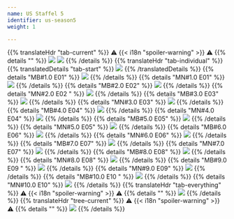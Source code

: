 ```yaml
---
name: US Staffel 5
identifier: us-season5
weight: 1

---
```

{{% translateHdr "tab-current" %}}
:warning: {{< i18n "spoiler-warning" >}} :warning:
{{% details "" %}}
![](/sim-ayto/us05/us05_tab.png)
![](/sim-ayto/us05/us05_sum.png)
{{% /details %}}
{{% translateHdr "tab-individual" %}}
{{% translatedDetails "tab-start" %}}
![](/sim-ayto/us05/us05_0.png)
{{% /translatedDetails %}}
{{% details "MB#1.0 E01" %}}
![](/sim-ayto/us05/us05_1.png)
{{% /details %}}
{{% details "MN#1.0 E01" %}}
![](/sim-ayto/us05/us05_2.png)
{{% /details %}}
{{% details "MB#2.0 E02" %}}
![](/sim-ayto/us05/us05_3.png)
{{% /details %}}
{{% details "MN#2.0 E02 " %}}
![](/sim-ayto/us05/us05_4.png)
{{% /details %}}
{{% details "MB#3.0 E03" %}}
![](/sim-ayto/us05/us05_5.png)
{{% /details %}}
{{% details "MN#3.0 E03" %}}
![](/sim-ayto/us05/us05_6.png)
{{% /details %}}
{{% details "MB#4.0 E04" %}}
![](/sim-ayto/us05/us05_7.png)
{{% /details %}}
{{% details "MN#4.0 E04" %}}
![](/sim-ayto/us05/us05_8.png)
{{% /details %}}
{{% details "MB#5.0 E05" %}}
![](/sim-ayto/us05/us05_9.png)
{{% /details %}}
{{% details "MN#5.0 E05" %}}
![](/sim-ayto/us05/us05_10.png)
{{% /details %}}
{{% details "MB#6.0 E06" %}}
![](/sim-ayto/us05/us05_11.png)
{{% /details %}}
{{% details "MN#6.0 E06" %}}
![](/sim-ayto/us05/us05_12.png)
{{% /details %}}
{{% details "MB#7.0 E07" %}}
![](/sim-ayto/us05/us05_13.png)
{{% /details %}}
{{% details "MN#7.0 E07" %}}
![](/sim-ayto/us05/us05_14.png)
{{% /details %}}
{{% details "MB#8.0 E08" %}}
![](/sim-ayto/us05/us05_15.png)
{{% /details %}}
{{% details "MN#8.0 E08" %}}
![](/sim-ayto/us05/us05_16.png)
{{% /details %}}
{{% details "MB#9.0 E09 " %}}
![](/sim-ayto/us05/us05_17.png)
{{% /details %}}
{{% details "MN#9.0 E09" %}}
![](/sim-ayto/us05/us05_18.png)
{{% /details %}}
{{% details "MB#10.0 E10 " %}}
![](/sim-ayto/us05/us05_19.png)
{{% /details %}}
{{% details "MN#10.0 E10" %}}
![](/sim-ayto/us05/us05_20.png)
{{% /details %}}
{{% translateHdr "tab-everything" %}}
:warning: {{< i18n "spoiler-warning" >}} :warning:
{{% details "" %}}
![](/sim-ayto/us05/us05.col.png)
{{% /details %}}
{{% translateHdr "tree-current" %}}
:warning: {{< i18n "spoiler-warning" >}} :warning:
{{% details "" %}}
![](/sim-ayto/us05/us05.png)
{{% /details %}}
